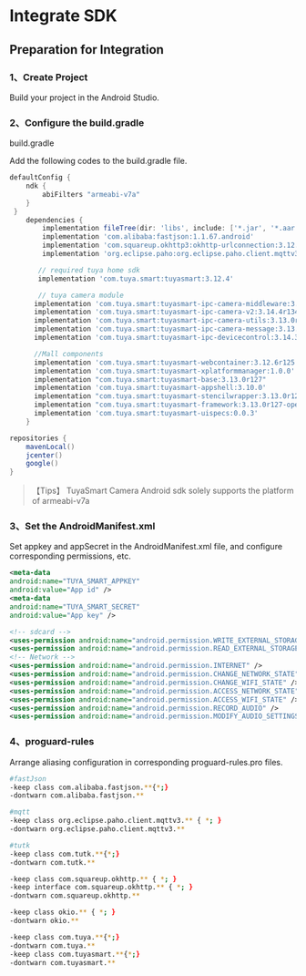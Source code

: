 # Integrate SDK



## Preparation for Integration


###  1、Create Project

Build your project in the Android Studio.


### 2、Configure the build.gradle

build.gradle 

Add the following codes to the build.gradle file.

```groovy
defaultConfig {
    ndk {
        abiFilters "armeabi-v7a"
    }
 }
    dependencies {
        implementation fileTree(dir: 'libs', include: ['*.jar', '*.aar'])
        implementation 'com.alibaba:fastjson:1.1.67.android'
        implementation 'com.squareup.okhttp3:okhttp-urlconnection:3.12.3'
        implementation 'org.eclipse.paho:org.eclipse.paho.client.mqttv3:1.2.0'

       // required tuya home sdk
       implementation 'com.tuya.smart:tuyasmart:3.12.4'

       // tuya camera module
      implementation 'com.tuya.smart:tuyasmart-ipc-camera-middleware:3.14.3r133'
	  implementation 'com.tuya.smart:tuyasmart-ipc-camera-v2:3.14.4r134'
	  implementation 'com.tuya.smart:tuyasmart-ipc-camera-utils:3.13.0r128'
      implementation 'com.tuya.smart:tuyasmart-ipc-camera-message:3.13.0r128'
	  implementation 'com.tuya.smart:tuyasmart-ipc-devicecontrol:3.14.3r133'

      //Mall components
      implementation 'com.tuya.smart:tuyasmart-webcontainer:3.12.6r125'
      implementation 'com.tuya.smart:tuyasmart-xplatformmanager:1.0.0'
      implementation "com.tuya.smart:tuyasmart-base:3.13.0r127"
      implementation 'com.tuya.smart:tuyasmart-appshell:3.10.0'
      implementation "com.tuya.smart:tuyasmart-stencilwrapper:3.13.0r127"
      implementation "com.tuya.smart:tuyasmart-framework:3.13.0r127-open-rc.1"
      implementation 'com.tuya.smart:tuyasmart-uispecs:0.0.3'
    }

repositories {
    mavenLocal()
    jcenter()
    google()
}
```

> 【Tips】 TuyaSmart Camera Android sdk solely supports the platform of armeabi-v7a



### 3、Set the AndroidManifest.xml

Set appkey and appSecret in the AndroidManifest.xml file, and configure corresponding permissions, etc.

```xml
<meta-data
android:name="TUYA_SMART_APPKEY"
android:value="App id" />
<meta-data
android:name="TUYA_SMART_SECRET"
android:value="App key" />

<!-- sdcard -->
<uses-permission android:name="android.permission.WRITE_EXTERNAL_STORAGE" />
<uses-permission android:name="android.permission.READ_EXTERNAL_STORAGE" />
<!-- Network -->
<uses-permission android:name="android.permission.INTERNET" />
<uses-permission android:name="android.permission.CHANGE_NETWORK_STATE" />
<uses-permission android:name="android.permission.CHANGE_WIFI_STATE" />
<uses-permission android:name="android.permission.ACCESS_NETWORK_STATE" />
<uses-permission android:name="android.permission.ACCESS_WIFI_STATE" />
<uses-permission android:name="android.permission.RECORD_AUDIO" />
<uses-permission android:name="android.permission.MODIFY_AUDIO_SETTINGS" />
```



### 4、proguard-rules

Arrange aliasing configuration in corresponding proguard-rules.pro files.

```bash
#fastJson
-keep class com.alibaba.fastjson.**{*;}
-dontwarn com.alibaba.fastjson.**

#mqtt
-keep class org.eclipse.paho.client.mqttv3.** { *; }
-dontwarn org.eclipse.paho.client.mqttv3.**

#tutk
-keep class com.tutk.**{*;}
-dontwarn com.tutk.**

-keep class com.squareup.okhttp.** { *; }
-keep interface com.squareup.okhttp.** { *; }
-dontwarn com.squareup.okhttp.**

-keep class okio.** { *; }
-dontwarn okio.**

-keep class com.tuya.**{*;}
-dontwarn com.tuya.**
-keep class com.tuyasmart.**{*;}
-dontwarn com.tuyasmart.**
```

